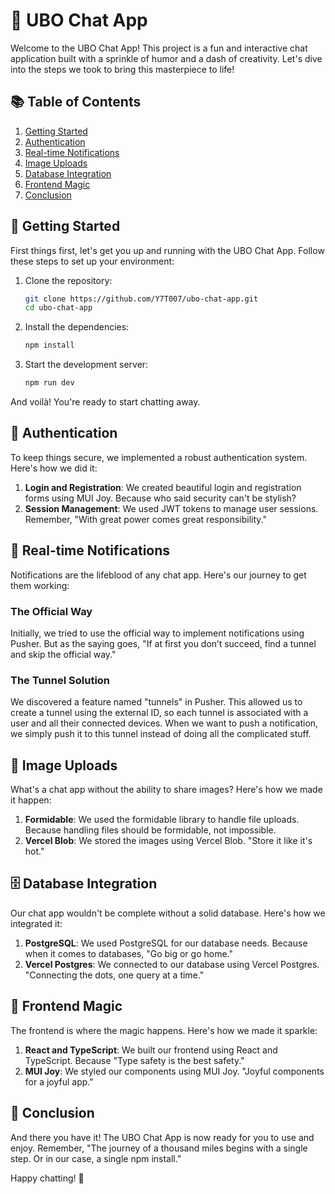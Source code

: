 # 🚀 UBO Chat App

Welcome to the UBO Chat App! This project is a fun and interactive chat application built with a sprinkle of humor and a dash of creativity. Let's dive into the steps we took to bring this masterpiece to life!

## 📚 Table of Contents
1. [Getting Started](#getting-started)
2. [Authentication](#authentication)
3. [Real-time Notifications](#real-time-notifications)
4. [Image Uploads](#image-uploads)
5. [Database Integration](#database-integration)
6. [Frontend Magic](#frontend-magic)
7. [Conclusion](#conclusion)

## 🏁 Getting Started

First things first, let's get you up and running with the UBO Chat App. Follow these steps to set up your environment:

1. Clone the repository:
    ```bash
    git clone https://github.com/Y7T007/ubo-chat-app.git
    cd ubo-chat-app
    ```

2. Install the dependencies:
    ```bash
    npm install
    ```

3. Start the development server:
    ```bash
    npm run dev
    ```

And voilà! You're ready to start chatting away.

## 🔐 Authentication

To keep things secure, we implemented a robust authentication system. Here's how we did it:

1. **Login and Registration**: We created beautiful login and registration forms using MUI Joy. Because who said security can't be stylish?
2. **Session Management**: We used JWT tokens to manage user sessions. Remember, "With great power comes great responsibility."

## 📢 Real-time Notifications

Notifications are the lifeblood of any chat app. Here's our journey to get them working:

### The Official Way
Initially, we tried to use the official way to implement notifications using Pusher. But as the saying goes, "If at first you don’t succeed, find a tunnel and skip the official way."

### The Tunnel Solution
We discovered a feature named "tunnels" in Pusher. This allowed us to create a tunnel using the external ID, so each tunnel is associated with a user and all their connected devices. When we want to push a notification, we simply push it to this tunnel instead of doing all the complicated stuff.

## 📸 Image Uploads

What's a chat app without the ability to share images? Here's how we made it happen:

1. **Formidable**: We used the formidable library to handle file uploads. Because handling files should be formidable, not impossible.
2. **Vercel Blob**: We stored the images using Vercel Blob. "Store it like it's hot."

## 🗄️ Database Integration

Our chat app wouldn't be complete without a solid database. Here's how we integrated it:

1. **PostgreSQL**: We used PostgreSQL for our database needs. Because when it comes to databases, "Go big or go home."
2. **Vercel Postgres**: We connected to our database using Vercel Postgres. "Connecting the dots, one query at a time."

## 🎨 Frontend Magic

The frontend is where the magic happens. Here's how we made it sparkle:

1. **React and TypeScript**: We built our frontend using React and TypeScript. Because "Type safety is the best safety."
2. **MUI Joy**: We styled our components using MUI Joy. "Joyful components for a joyful app."

## 🎉 Conclusion

And there you have it! The UBO Chat App is now ready for you to use and enjoy. Remember, "The journey of a thousand miles begins with a single step. Or in our case, a single npm install."

Happy chatting! 🚀